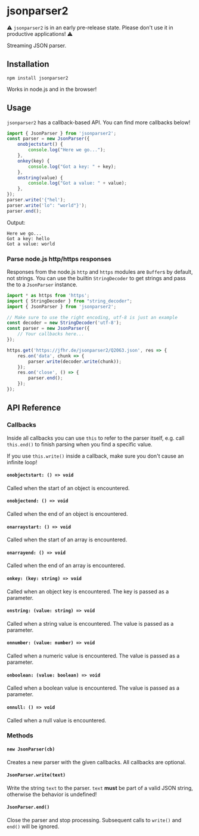 # jsonparser2


⚠️ `jsonparser2` is in an early pre-release state.
Please don't use it in productive applications! ⚠️


Streaming JSON parser.

## Installation

```shell
npm install jsonparser2
```

Works in node.js and in the browser!

## Usage

`jsonparser2` has a callback-based API. You can find more callbacks below!

```javascript
import { JsonParser } from 'jsonparser2';
const parser = new JsonParser({
    onobjectstart() {
        console.log("Here we go...");
    },
    onkey(key) {
        console.log("Got a key: " + key);
    },
    onstring(value) {
        console.log("Got a value: " + value);
    },
});
parser.write('{"hel');
parser.write('lo": "world"}');
parser.end();
```

Output: 

```text
Here we go...
Got a key: hello
Got a value: world
```

### Parse node.js http/https responses

Responses from the node.js `http` and `https` modules are `Buffer`s by default, not strings.
You can use the builtin `StringDecoder` to get strings and pass the to a `JsonParser` 
instance.

```javascript
import * as https from 'https';
import { StringDecoder } from "string_decoder";
import { JsonParser } from 'jsonparser2';

// Make sure to use the right encoding, utf-8 is just an example
const decoder = new StringDecoder('utf-8');
const parser = new JsonParser({
    // Your callbacks here...
});

https.get('https://jfhr.de/jsonparser2/Q2063.json', res => {
    res.on('data', chunk => {
        parser.write(decoder.write(chunk));
    });
    res.on('close', () => {
        parser.end();
    });
});
```

## API Reference

### Callbacks

Inside all callbacks you can use `this` to refer to the parser itself, e.g.
call `this.end()` to finish parsing when you find a specific value.

If you use `this.write()` inside a callback, make sure you don't cause an infinite loop!


#### `onobjectstart: () => void`

Called when the start of an object is encountered.


#### `onobjectend: () => void`

Called when the end of an object is encountered.


#### `onarraystart: () => void`

Called when the start of an array is encountered.


#### `onarrayend: () => void`

Called when the end of an array is encountered.


#### `onkey: (key: string) => void`

Called when an object key is encountered. The key is passed as a parameter.


#### `onstring: (value: string) => void`

Called when a string value is encountered. The value is passed as a parameter.


#### `onnumber: (value: number) => void`

Called when a numeric value is encountered. The value is passed as a parameter.


#### `onboolean: (value: boolean) => void`

Called when a boolean value is encountered. The value is passed as a parameter.


#### `onnull: () => void`

Called when a null value is encountered.


### Methods

#### `new JsonParser(cb)`

Creates a new parser with the given callbacks. All callbacks are optional.


#### `JsonParser.write(text)`

Write the string `text` to the parser. `text` **must** be part of a valid JSON string,
otherwise the behavior is undefined!


#### `JsonParser.end()`

Close the parser and stop processing. Subsequent calls to `write()` and `end()` will be 
ignored. 
